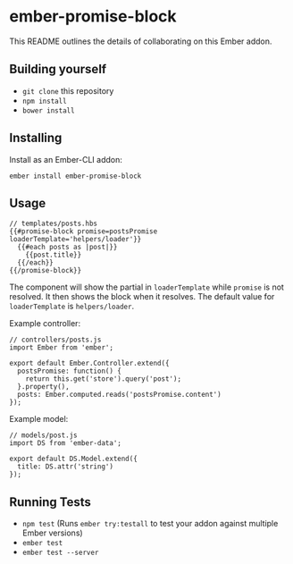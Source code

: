 # ember-promise-block

This README outlines the details of collaborating on this Ember addon.

## Building yourself

* `git clone` this repository
* `npm install`
* `bower install`

## Installing

Install as an Ember-CLI addon:

    ember install ember-promise-block

## Usage

    // templates/posts.hbs
    {{#promise-block promise=postsPromise loaderTemplate='helpers/loader'}}
      {{#each posts as |post|}}
        {{post.title}}
      {{/each}}
    {{/promise-block}}

The component will show the partial in `loaderTemplate` while `promise` is not resolved. It then shows the block when it resolves. The default value for `loaderTemplate` is `helpers/loader`.

Example controller:

    // controllers/posts.js
    import Ember from 'ember';

    export default Ember.Controller.extend({
      postsPromise: function() {
        return this.get('store').query('post');
      }.property(),
      posts: Ember.computed.reads('postsPromise.content')
    });

Example model:

    // models/post.js
    import DS from 'ember-data';
    
    export default DS.Model.extend({
      title: DS.attr('string')
    });
    
## Running Tests

* `npm test` (Runs `ember try:testall` to test your addon against multiple Ember versions)
* `ember test`
* `ember test --server`
